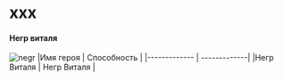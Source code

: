 # xxx
#### Негр виталя 
![negr](https://i.ytimg.com/vi/_jCedHSXcyg/maxresdefault.jpg)
|Имя героя     | Способность  |
|------------- | -------------|
|Негр Виталя   | Негр Виталя  |   


